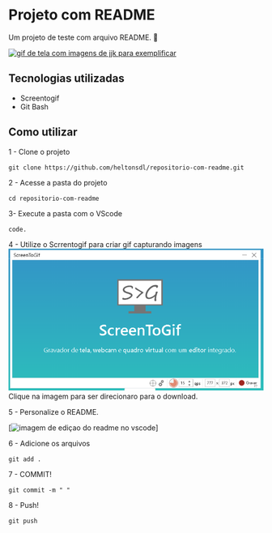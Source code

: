 # Projeto com README
Um projeto de teste com arquivo README. 🤖


[<img src="./tl.gif" alt="gif de tela com imagens de jjk para exemplificar">](https://br.pinterest.com/search/pins/?q=cenas%20de%20luta%20jujutsu%20kaisen&rs=guide&journey_depth=1&source_module_id=OB_cenas_de_luta_jujutsu_kaisen_a04ae6a1-a0f7-451c-a763-31879bdbe258&add_refine=Cenas%20de%7Cguide%7Cword%7C2)


## Tecnologias utilizadas
- Screentogif
- Git Bash

## Como utilizar

1 - Clone o projeto
```
git clone https://github.com/heltonsdl/repositorio-com-readme.git
```
2 - Acesse a pasta do projeto
```
cd repositorio-com-readme

```
3- Execute a pasta com o VScode
```
code.
```


4 - Utilize o Scrrentogif para criar gif capturando imagens 
[<img src="./screentogif1.png">](https://www.screentogif.com/)
Clique na imagem para ser direcionaro para o download.

5 - Personalize o README. 

[<img src="./tela.gif" alt="imagem de ediçao do readme no vscode">]

6 - Adicione os arquivos

```
git add .
```
7 - COMMIT!

```
git commit -m " "

```
8 - Push!
```
git push
```